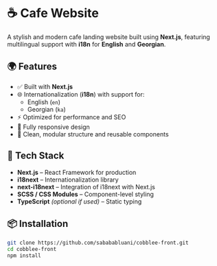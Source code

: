 # ☕ Cafe Website

A stylish and modern cafe landing website built using **Next.js**, featuring multilingual support with **i18n** for **English** and **Georgian**.

## 🌍 Features

- ✅ Built with **Next.js**
- 🌐 Internationalization (**i18n**) with support for:
  - English (`en`)
  - Georgian (`ka`)
- ⚡ Optimized for performance and SEO
- 📱 Fully responsive design
- 💅 Clean, modular structure and reusable components

## 🧰 Tech Stack

- **Next.js** – React Framework for production
- **i18next** – Internationalization library
- **next-i18next** – Integration of i18next with Next.js
- **SCSS / CSS Modules** – Component-level styling
- **TypeScript** *(optional if used)* – Static typing

## 📦 Installation

```bash
git clone https://github.com/sabababluani/cobblee-front.git
cd cobblee-front
npm install

